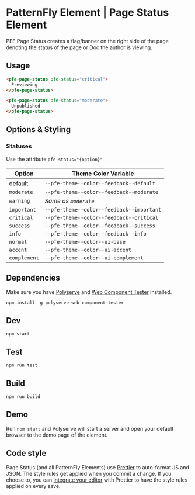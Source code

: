 # PatternFly Element | Page Status Element

PFE Page Status creates a flag/banner on the right side of the page denoting the status of the page or Doc the author is viewing.

## Usage

```html
<pfe-page-status pfe-status="critical">
  Previewing
</pfe-page-status>
```

```html
<pfe-page-status pfe-status="moderate">
  Unpublished
</pfe-page-status>
```

## Options & Styling

### Statuses

Use the attribute `pfe-status="{option}"`

| Option | Theme Color Variable |
| ------ | -------------------- |
| default | `--pfe-theme--color--feedback--default` |
| `moderate` | `--pfe-theme--color--feedback--moderate` |
| `warning` | *Same as `moderate`* |
| `important` | `--pfe-theme--color--feedback--important` |
| `critical` | `--pfe-theme--color--feedback--critical` |
| `success` | `--pfe-theme--color--feedback--success` |
| `info` | `--pfe-theme--color--feedback--info` |
| `normal` | `--pfe-theme--color--ui-base` |
| `accent` | `--pfe-theme--color--ui-accent` |
| `complement` | `--pfe-theme--color--ui-complement` |

## Dependencies

Make sure you have [Polyserve][polyserve] and [Web Component Tester][web-component-tester] installed.

    npm install -g polyserve web-component-tester

## Dev

    npm start

## Test

    npm run test

## Build

    npm run build

## Demo

Run `npm start` and Polyserve will start a server and open your default browser to the demo page of the element.

## Code style

Page Status (and all PatternFly Elements) use [Prettier][prettier] to auto-format JS and JSON.  The style rules get applied when you commit a change.  If you choose to, you can [integrate your editor][prettier-ed] with Prettier to have the style rules applied on every save.

[prettier]: https://github.com/prettier/prettier/
[prettier-ed]: https://github.com/prettier/prettier/#editor-integration
[polyserve]: https://github.com/Polymer/polyserve
[web-component-tester]: https://github.com/Polymer/web-component-tester
